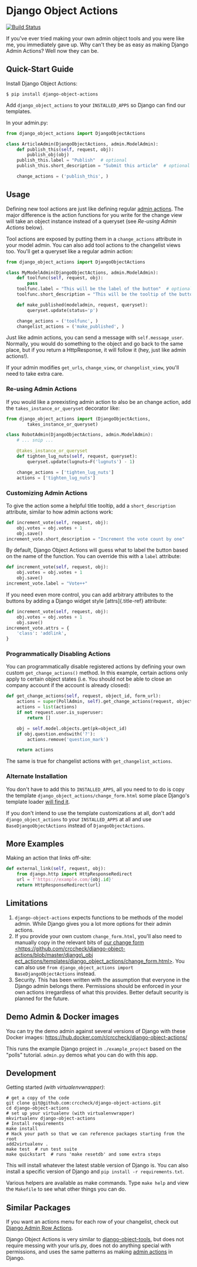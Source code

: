 Django Object Actions
=====================

[![Build Status](https://travis-ci.org/crccheck/django-object-actions.svg?branch=master)](https://travis-ci.org/crccheck/django-object-actions)

If you\'ve ever tried making your own admin object tools and you were
like me, you immediately gave up. Why can\'t they be as easy as making
Django Admin Actions? Well now they can be.

Quick-Start Guide
-----------------

Install Django Object Actions:

```shell
$ pip install django-object-actions
```

Add `django_object_actions` to your `INSTALLED_APPS` so Django can find
our templates.

In your admin.py:

```python
from django_object_actions import DjangoObjectActions

class ArticleAdmin(DjangoObjectActions, admin.ModelAdmin):
    def publish_this(self, request, obj):
        publish_obj(obj)
    publish_this.label = "Publish"  # optional
    publish_this.short_description = "Submit this article"  # optional

    change_actions = ('publish_this', )
```

Usage
-----

Defining new tool actions are just like defining regular [admin
actions](https://docs.djangoproject.com/en/dev/ref/contrib/admin/actions/).
The major difference is the action functions for you write for the
change view will take an object instance instead of a queryset (see
*Re-using Admin Actions* below).

Tool actions are exposed by putting them in a `change_actions` attribute
in your model admin. You can also add tool actions to the changelist
views too. You\'ll get a queryset like a regular admin action:

```python
from django_object_actions import DjangoObjectActions

class MyModelAdmin(DjangoObjectActions, admin.ModelAdmin):
    def toolfunc(self, request, obj):
        pass
    toolfunc.label = "This will be the label of the button"  # optional
    toolfunc.short_description = "This will be the tooltip of the button"  # optional

    def make_published(modeladmin, request, queryset):
        queryset.update(status='p')

    change_actions = ('toolfunc', )
    changelist_actions = ('make_published', )
```

Just like admin actions, you can send a message with
`self.message_user`. Normally, you would do something to the object and
go back to the same place, but if you return a HttpResponse, it will
follow it (hey, just like admin actions!).

If your admin modifies `get_urls`, `change_view`, or `changelist_view`,
you\'ll need to take extra care.

### Re-using Admin Actions

If you would like a preexisting admin action to also be an change
action, add the `takes_instance_or_queryset` decorator like:

```python
from django_object_actions import (DjangoObjectActions,
        takes_instance_or_queryset)

class RobotAdmin(DjangoObjectActions, admin.ModelAdmin):
    # ... snip ...

    @takes_instance_or_queryset
    def tighten_lug_nuts(self, request, queryset):
        queryset.update(lugnuts=F('lugnuts') - 1)

    change_actions = ['tighten_lug_nuts']
    actions = ['tighten_lug_nuts']
```

### Customizing Admin Actions

To give the action some a helpful title tooltip, add a
`short_description` attribute, similar to how admin actions work:

```python
def increment_vote(self, request, obj):
    obj.votes = obj.votes + 1
    obj.save()
increment_vote.short_description = "Increment the vote count by one"
```

By default, Django Object Actions will guess what to label the button
based on the name of the function. You can override this with a `label`
attribute:

```python
def increment_vote(self, request, obj):
    obj.votes = obj.votes + 1
    obj.save()
increment_vote.label = "Vote++"
```

If you need even more control, you can add arbitrary attributes to the
buttons by adding a Django widget style [attrs]{.title-ref} attribute:

```python
def increment_vote(self, request, obj):
    obj.votes = obj.votes + 1
    obj.save()
increment_vote.attrs = {
    'class': 'addlink',
}
```

### Programmatically Disabling Actions

You can programmatically disable registered actions by defining your own
custom `get_change_actions()` method. In this example, certain actions
only apply to certain object states (i.e. You should not be able to
close an company account if the account is already closed):

```python
def get_change_actions(self, request, object_id, form_url):
    actions = super(PollAdmin, self).get_change_actions(request, object_id, form_url)
    actions = list(actions)
    if not request.user.is_superuser:
        return []

    obj = self.model.objects.get(pk=object_id)
    if obj.question.endswith('?'):
        actions.remove('question_mark')

    return actions
```

The same is true for changelist actions with `get_changelist_actions`.

### Alternate Installation

You don\'t have to add this to `INSTALLED_APPS`, all you need to to do
is copy the template `django_object_actions/change_form.html` some place
Django\'s template loader [will find
it](https://docs.djangoproject.com/en/dev/ref/settings/#template-dirs).

If you don\'t intend to use the template customizations at all, don\'t
add `django_object_actions` to your `INSTALLED_APPS` at all and use
`BaseDjangoObjectActions` instead of `DjangoObjectActions`.

More Examples
-------------

Making an action that links off-site:

```python
def external_link(self, request, obj):
    from django.http import HttpResponseRedirect
    url = f'https://example.com/{obj.id}'
    return HttpResponseRedirect(url)
```

Limitations
-----------

1.  `django-object-actions` expects functions to be methods of the model
    admin. While Django gives you a lot more options for their admin
    actions.
2.  If you provide your own custom `change_form.html`, you\'ll also need
    to manually copy in the relevant bits of [our change form
    \<https://github.com/crccheck/django-object-actions/blob/master/django\_obj
    ect\_actions/templates/django\_object\_actions/change\_form.html\>]().
    You can also use
    `from django_object_actions import BaseDjangoObjectActions` instead.
3.  Security. This has been written with the assumption that everyone in
    the Django admin belongs there. Permissions should be enforced in
    your own actions irregardless of what this provides. Better default
    security is planned for the future.

Demo Admin & Docker images
--------------------------

You can try the demo admin against several versions of Django with these
Docker images:
<https://hub.docker.com/r/crccheck/django-object-actions/>

This runs the example Django project in `./example_project` based on the
\"polls\" tutorial. `admin.py` demos what you can do with this app.

Development
-----------

Getting started *(with virtualenvwrapper)*:

```shell
# get a copy of the code
git clone git@github.com:crccheck/django-object-actions.git
cd django-object-actions
# set up your virtualenv (with virtualenvwrapper)
mkvirtualenv django-object-actions
# Install requirements
make install
# Hack your path so that we can reference packages starting from the root
add2virtualenv .
make test  # run test suite
make quickstart  # runs 'make resetdb' and some extra steps
```

This will install whatever the latest stable version of Django is. You
can also install a specific version of Django and
`pip install -r requirements.txt`.

Various helpers are available as make commands. Type `make help` and
view the `Makefile` to see what other things you can do.

Similar Packages
----------------

If you want an actions menu for each row of your changelist, check out
[Django Admin Row
Actions](https://github.com/DjangoAdminHackers/django-admin-row-actions).

Django Object Actions is very similar to
[django-object-tools](https://github.com/praekelt/django-object-tools),
but does not require messing with your urls.py, does not do anything
special with permissions, and uses the same patterns as making [admin
actions](https://docs.djangoproject.com/en/dev/ref/contrib/admin/actions/#actions-as-modeladmin-methods)
in Django.
